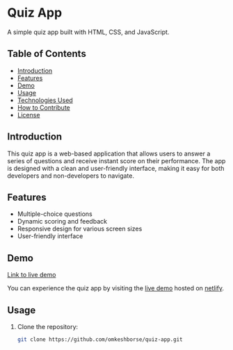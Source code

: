 # Quiz App 

A simple quiz app built with HTML, CSS, and JavaScript.

## Table of Contents

- [Introduction](#introduction)
- [Features](#features)
- [Demo](#demo)
- [Usage](#usage)
- [Technologies Used](#technologies-used)
- [How to Contribute](#how-to-contribute)
- [License](#license)

## Introduction

This quiz app is a web-based application that allows users to answer a series of questions and receive instant score on their performance. The app is designed with a clean and user-friendly interface, making it easy for both developers and non-developers to navigate.

## Features

- Multiple-choice questions
- Dynamic scoring and feedback
- Responsive design for various screen sizes
- User-friendly interface

## Demo

[Link to live demo](https://quiz-app-javascript-omkesh-project.netlify.app/)

You can experience the quiz app by visiting the [live demo](https://quiz-app-javascript-omkesh-project.netlify.app/) hosted on [netlify](https://quiz-app-javascript-omkesh-project.netlify.app/).



## Usage

1. Clone the repository:

   ```bash
   git clone https://github.com/omkeshborse/quiz-app.git